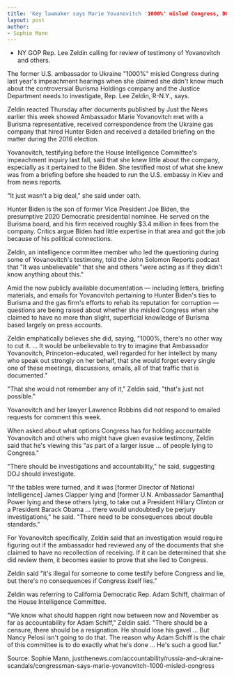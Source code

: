 ```yaml
---
title: 'Key lawmaker says Marie Yovanovitch '1000%' misled Congress, DOJ should investigate'
layout: post
author:
- Sophie Mann
---
```


- NY GOP Rep. Lee Zeldin calling for review of testimony of Yovanovitch and others.

The former U.S. ambassador to Ukraine "1000%" misled Congress during last year's impeachment hearings when she claimed she didn't know much about the controversial Burisma Holdings company and the Justice Department needs to investigate, Rep. Lee Zeldin, R-N.Y., says.

Zeldin reacted Thursday after documents published by Just the News earlier this week showed Ambassador Marie Yovanovitch met with a Burisma representative, received correspondence from the Ukraine gas company that hired Hunter Biden and received a detailed briefing on the matter during the 2016 election.

Yovanovitch, testifying before the House Intelligence Committee's impeachment inquiry last fall, said that she knew little about the company, especially as it pertained to the Biden. She testified most of what she knew was from a briefing before she headed to run the U.S. embassy in Kiev and from news reports.

"It just wasn't a big deal," she said under oath.

Hunter Biden is the son of former Vice President Joe Biden, the presumptive 2020 Democratic presidential nominee. He served on the Burisma board, and his firm received roughly $3.4 million in fees from the company. Critics argue Biden had little expertise in that area and got the job because of his political connections.

Zeldin, an intelligence committee member who led the questioning during some of Yovanovitch's testimony, told the John Solomon Reports podcast that "It was unbelievable" that she and others "were acting as if they didn't know anything about this."

Amid the now publicly available documentation — including letters, briefing materials, and emails for Yovanovitch pertaining to Hunter Biden's ties to Burisma and the gas firm's efforts to rehab its reputation for corruption — questions are being raised about whether she misled Congress when she claimed to have no more than slight, superficial knowledge of Burisma based largely on press accounts.

Zeldin emphatically believes she did, saying, "1000%, there's no other way to cut it. … It would be unbelievable to try to imagine that Ambassador Yovanovitch, Princeton-educated, well regarded for her intellect by many who speak out strongly on her behalf, that she would forget every single one of these meetings, discussions, emails, all of that traffic that is documented."

"That she would not remember any of it," Zeldin said, "that's just not possible."

Yovanovitch and her lawyer Lawrence Robbins did not respond to emailed requests for comment this week.

When asked about what options Congress has for holding accountable Yovanovitch and others who might have given evasive testimony, Zeldin said that he's viewing this "as part of a larger issue … of people lying to Congress."

"There should be investigations and accountability," he said, suggesting DOJ should investigate.

"If the tables were turned, and it was [former Director of National Intelligence] James Clapper lying and [former U.N. Ambassador Samantha] Power lying and these others lying, to take out a President Hillary Clinton or a President Barack Obama … there would undoubtedly be perjury investigations," he said. "There need to be consequences about double standards."

For Yovanovitch specifically, Zeldin said that an investigation would require figuring out if the ambassador had reviewed any of the documents that she claimed to have no recollection of receiving. If it can be determined that she did review them, it becomes easier to prove that she lied to Congress.

Zeldin said "it's illegal for someone to come testify before Congress and lie, but there's no consequences if Congress itself lies."

Zeldin was referring to California Democratic Rep. Adam Schiff, chairman of the House Intelligence Committee.

"We know what should happen right now between now and November as far as accountability for Adam Schiff," Zeldin said. "There should be a censure, there should be a resignation. He should lose his gavel … But Nancy Pelosi isn't going to do that. The reason why Adam Schiff is the chair of this committee is to do exactly what he's done … He's such a good liar."

Source: Sophie Mann, justthenews.com/accountability/russia-and-ukraine-scandals/congressman-says-marie-yovanovitch-1000-misled-congress

